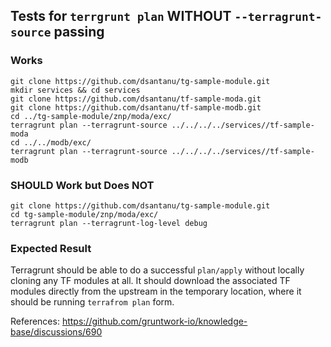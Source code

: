 ## Tests for `terrgrunt plan` WITHOUT `--terragrunt-source` passing

### Works
```
git clone https://github.com/dsantanu/tg-sample-module.git
mkdir services && cd services
git clone https://github.com/dsantanu/tf-sample-moda.git
git clone https://github.com/dsantanu/tf-sample-modb.git
cd ../tg-sample-module/znp/moda/exc/
terragrunt plan --terragrunt-source ../../../../services//tf-sample-moda
cd ../../modb/exc/
terragrunt plan --terragrunt-source ../../../../services//tf-sample-modb
```

### SHOULD Work but Does NOT
```
git clone https://github.com/dsantanu/tg-sample-module.git
cd tg-sample-module/znp/moda/exc/
terragrunt plan --terragrunt-log-level debug
```

### Expected Result
Terragrunt should be able to do a successful `plan/apply` without locally cloning any TF modules at all. It should download the associated TF modules directly from the upstream in the temporary location, where it should be running `terrafrom plan` form.

References:
https://github.com/gruntwork-io/knowledge-base/discussions/690
